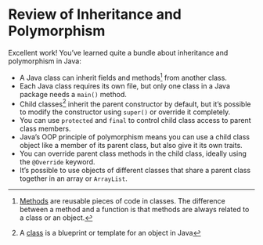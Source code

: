 # Review of Inheritance and Polymorphism

Excellent work! You’ve learned quite a bundle about inheritance and polymorphism in Java:

- A Java class can inherit fields and methods[^1] from another class.
- Each Java class requires its own file, but only one class in a Java package needs a `main()` method.
- Child classes[^2] inherit the parent constructor by default, but it’s possible to modify the constructor using `super()` or override it completely.
- You can use `protected` and `final` to control child class access to parent class members.
- Java’s OOP principle of polymorphism means you can use a child class object like a member of its parent class, but also give it its own traits.
- You can override parent class methods in the child class, ideally using the `@Override` keyword.
- It’s possible to use objects of different classes that share a parent class together in an array or `ArrayList`.

[^1]: [Methods](https://www.codecademy.com/resources/docs/java/methods) are reusable pieces of code in classes. The difference between a method and a function is that methods are always related to a class or an object.  
[^2]: A [class](https://www.codecademy.com/resources/docs/java/classes) is a blueprint or template for an object in Java
